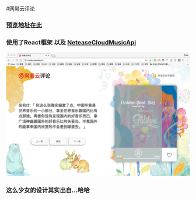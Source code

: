 #网易云评论

### [预览地址在此](http://music.ryansky.cn/)

### 使用了React框架 以及 [NeteaseCloudMusicApi](https://github.com/Binaryify/NeteaseCloudMusicApi)

![哈哈](./Untitled.png)

### 这么少女的设计其实出自...哈哈